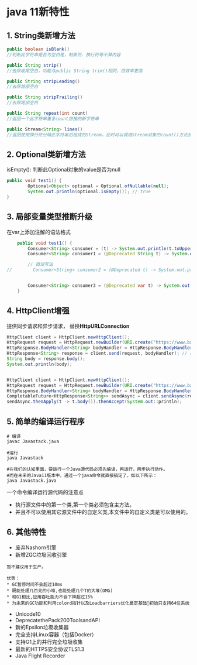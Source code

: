 java 11新特性
==



## 1. String类新增方法
```JAVA
public boolean isBlank()
//判断此字符串是否为空白是，制表符、换行符等不算内容

public String strip()
//去除收尾空白，功能与public String trim()相同，但效率更高

public String stripLeading()
//去除首部空白

public String stripTrailing()
//去除尾部空白

public String repeat(int count)
//返回一个此字符串重复count拼接的新字符串

public Stream<String> lines()
//返回使用换行符分隔此字符串后组成的Stream。此时可以调用Stream对象的count()方法获取行数

```




## 2. Optional类新增方法
isEmpty(): 判断此Optional对象的value是否为null

```JAVA
public void test1() {
        Optional<Object> optional = Optional.ofNullable(null);
        System.out.println(optional.isEmpty()); // true
}
```



## 3. 局部变量类型推断升级

在var上添加注解的语法格式

```JAVA
    public void test1() {
        Consumer<String> consumer = (t) -> System.out.println(t.toUpperCase());
        Consumer<String> consumer1 = (@Deprecated String t) -> System.out.println(t.toUpperCase());

        // 错误写法
//        Consumer<String> consumer2 = (@Deprecated t) -> System.out.println(t.toUpperCase());


        Consumer<String> consumer3 = (@Deprecated var t) -> System.out.println(t.toUpperCase());
    }
```



## 4. HttpClient增强

提供同步请求和异步请求， 替换**HttpURLConnection**

```JAVA
HttpClient client = HttpClient.newHttpClient();
HttpRequest request = HttpRequest.newBuilder(URI.create("https://www.baidu.com")).build();
HttpResponse.BodyHandler<String> bodyHandler = HttpResponse.BodyHandlers.ofString();
HttpResponse<String> response = client.send(request, bodyHandler); // 同步请求方法
String body = response.body();
System.out.println(body);


HttpClient client = HttpClient.newHttpClient();
HttpRequest request = HttpRequest.newBuilder(URI.create("https://www.baidu.com")).build();
HttpResponse.BodyHandler<String> bodyHandler = HttpResponse.BodyHandlers.ofString();
CompletableFuture<HttpResponse<String>> sendAsync = client.sendAsync(request, bodyHandler); // 异步请求
sendAsync.thenApply(t -> t.body()).thenAccept(System.out::println);
```





## 5. 简单的编译运行程序

```shell
# 编译 
javac Javastack.java 

#运行 
java Javastack

#在我们的认知里面，要运行一个Java源代码必须先编译，再运行，两步执行动作。
#而在未来的Java11版本中，通过一个java命令就直接搞定了，如以下所示：
java Javastack.java
```

一个命令编译运行源代码的注意点
* 执行源文件中的第一个类,第一个类必须包含主方法。
* 并且不可以使用其它源文件中的自定义类,本文件中的自定义类是可以使用的。



## 6. 其他特性

* 废弃Nashorn引擎
* 新增ZGC垃圾回收引擎
```text
暂不建议用于生产。

优势：
* GC暂停时间不会超过10ms 
* 既能处理几百兆的小堆,也能处理几个T的大堆(OMG)
* 和G1相比,应用吞吐能力不会下降超过15%
* 为未来的GC功能和利用colord指针以及Loadbarriers优化奠定基础初始只支持64位系统

```
* Unicode10 
* DeprecatethePack200ToolsandAPI 
* 新的Epsilon垃圾收集器 
* 完全支持Linux容器（包括Docker）
* 支持G1上的并行完全垃圾收集 
* 最新的HTTPS安全协议TLS1.3 
* Java Flight Recorder
